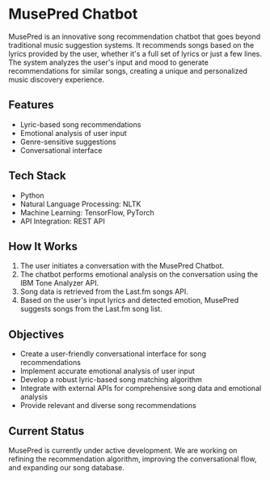# MusePred Chatbot

MusePred is an innovative song recommendation chatbot that goes beyond traditional music suggestion systems. It recommends songs based on the lyrics provided by the user, whether it's a full set of lyrics or just a few lines. The system analyzes the user's input and mood to generate recommendations for similar songs, creating a unique and personalized music discovery experience.

## Features

- Lyric-based song recommendations
- Emotional analysis of user input
- Genre-sensitive suggestions
- Conversational interface

## Tech Stack

- Python
- Natural Language Processing: NLTK
- Machine Learning: TensorFlow, PyTorch
- API Integration: REST API

## How It Works

1. The user initiates a conversation with the MusePred Chatbot.
2. The chatbot performs emotional analysis on the conversation using the IBM Tone Analyzer API.
3. Song data is retrieved from the Last.fm songs API.
4. Based on the user's input lyrics and detected emotion, MusePred suggests songs from the Last.fm song list.

## Objectives

- Create a user-friendly conversational interface for song recommendations
- Implement accurate emotional analysis of user input
- Develop a robust lyric-based song matching algorithm
- Integrate with external APIs for comprehensive song data and emotional analysis
- Provide relevant and diverse song recommendations

## Current Status

MusePred is currently under active development. We are working on refining the recommendation algorithm, improving the conversational flow, and expanding our song database.
